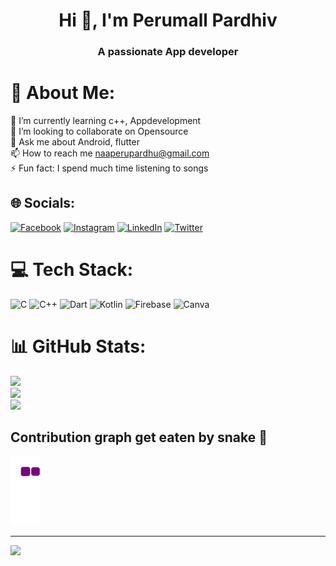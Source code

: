 <h1 align="center">Hi 👋, I'm Perumall Pardhiv</h1>
<h3 align="center">A passionate App developer</h3>

# 💫 About Me:
🌱 I’m currently learning c++, Appdevelopment<br>🔭 I’m looking to collaborate on Opensource<br>💬 Ask me about Android, flutter<br>📫 How to reach me naaperupardhu@gmail.com<br>⚡ Fun fact: I spend much time listening to songs


## 🌐 Socials:
[![Facebook](https://img.shields.io/badge/Facebook-%231877F2.svg?logo=Facebook&logoColor=white)](https://facebook.com/perumallpardhiv) [![Instagram](https://img.shields.io/badge/Instagram-%23E4405F.svg?logo=Instagram&logoColor=white)](https://instagram.com/naa_peru_pardhiv/) [![LinkedIn](https://img.shields.io/badge/LinkedIn-%230077B5.svg?logo=linkedin&logoColor=white)](https://linkedin.com/in/perumall-pardhiv-3159a6228/) [![Twitter](https://img.shields.io/badge/Twitter-%231DA1F2.svg?logo=Twitter&logoColor=white)](https://twitter.com/perumallpardhiv) 

# 💻 Tech Stack:
![C](https://img.shields.io/badge/c-%2300599C.svg?style=flat&logo=c&logoColor=white) ![C++](https://img.shields.io/badge/c++-%2300599C.svg?style=flat&logo=c%2B%2B&logoColor=white) ![Dart](https://img.shields.io/badge/dart-%230175C2.svg?style=flat&logo=dart&logoColor=white) ![Kotlin](https://img.shields.io/badge/kotlin-%230095D5.svg?style=flat&logo=kotlin&logoColor=white) ![Firebase](https://img.shields.io/badge/firebase-%23039BE5.svg?style=flat&logo=firebase) ![Canva](https://img.shields.io/badge/Canva-%2300C4CC.svg?style=flat&logo=Canva&logoColor=white)

# 📊 GitHub Stats:
![](https://github-readme-stats.vercel.app/api?username=perumallpardhiv&theme=swift&hide_border=false&include_all_commits=false&count_private=false)<br/>
![](https://github-readme-streak-stats.herokuapp.com/?user=perumallpardhiv&theme=swift&hide_border=false)<br/>
![](https://github-readme-stats.vercel.app/api/top-langs/?username=perumallpardhiv&theme=swift&hide_border=false&include_all_commits=false&count_private=false&layout=compact)

<!-- ## 🏆 GitHub Trophies
![](https://github-profile-trophy.vercel.app/?username=perumallpardhiv&theme=flat&no-frame=false&no-bg=false&margin-w=4) -->

## Contribution graph get eaten by snake 🐍
![snake gif](https://github.com/perumallpardhiv/perumallpardhiv/blob/output/github-contribution-grid-snake.gif)

---
[![](https://visitcount.itsvg.in/api?id=perumallpardhiv&icon=6&color=1)](https://visitcount.itsvg.in)
